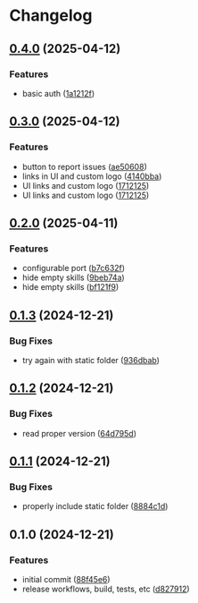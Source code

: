 # Changelog

## [0.4.0](https://github.com/OscillateLabsLLC/ovos-skill-config-tool/compare/v0.3.0...v0.4.0) (2025-04-12)


### Features

* basic auth ([1a1212f](https://github.com/OscillateLabsLLC/ovos-skill-config-tool/commit/1a1212fd727e296353f68ed011f106a625751a7b))

## [0.3.0](https://github.com/OscillateLabsLLC/ovos-skill-config-tool/compare/v0.2.0...v0.3.0) (2025-04-12)


### Features

* button to report issues ([ae50608](https://github.com/OscillateLabsLLC/ovos-skill-config-tool/commit/ae50608641a27860bee8b6045d7c3faf004ae450))
* links in UI and custom logo ([4140bba](https://github.com/OscillateLabsLLC/ovos-skill-config-tool/commit/4140bbad2079f7693ee5db0bb8d2ff0f75f1c8cb))
* UI links and custom logo ([1712125](https://github.com/OscillateLabsLLC/ovos-skill-config-tool/commit/171212528b24bf4e1db17a7333d63f1e807076a9))
* UI links and custom logo ([1712125](https://github.com/OscillateLabsLLC/ovos-skill-config-tool/commit/171212528b24bf4e1db17a7333d63f1e807076a9))

## [0.2.0](https://github.com/OscillateLabsLLC/ovos-skill-config-tool/compare/v0.1.3...v0.2.0) (2025-04-11)


### Features

* configurable port ([b7c632f](https://github.com/OscillateLabsLLC/ovos-skill-config-tool/commit/b7c632fac84485f7f5453ac04818143c5e2aacb4))
* hide empty skills ([9beb74a](https://github.com/OscillateLabsLLC/ovos-skill-config-tool/commit/9beb74a8e007a23c0831a15cdb40e77f3022b256))
* hide empty skills ([bf121f9](https://github.com/OscillateLabsLLC/ovos-skill-config-tool/commit/bf121f9dfbb47bf06a038e61aecd34e0b22807f5))

## [0.1.3](https://github.com/OscillateLabsLLC/ovos-skill-config-tool/compare/v0.1.2...v0.1.3) (2024-12-21)


### Bug Fixes

* try again with static folder ([936dbab](https://github.com/OscillateLabsLLC/ovos-skill-config-tool/commit/936dbab6e7b0533eaddaca20c582439e2ea08a65))

## [0.1.2](https://github.com/OscillateLabsLLC/ovos-skill-config-tool/compare/v0.1.1...v0.1.2) (2024-12-21)


### Bug Fixes

* read proper version ([64d795d](https://github.com/OscillateLabsLLC/ovos-skill-config-tool/commit/64d795d67d0c236a41041a8159e52d4bc09f898c))

## [0.1.1](https://github.com/OscillateLabsLLC/ovos-skill-config-tool/compare/v0.1.0...v0.1.1) (2024-12-21)


### Bug Fixes

* properly include static folder ([8884c1d](https://github.com/OscillateLabsLLC/ovos-skill-config-tool/commit/8884c1da4c24cb6433e108bfcd16bb240f08583c))

## 0.1.0 (2024-12-21)


### Features

* initial commit ([88f45e6](https://github.com/OscillateLabsLLC/ovos-skill-config-tool/commit/88f45e669a1e87d67c3ef19b690f8f135b107907))
* release workflows, build, tests, etc ([d827912](https://github.com/OscillateLabsLLC/ovos-skill-config-tool/commit/d827912c0fca1c571538c274ea8ca092bf536dd8))

